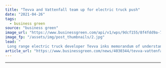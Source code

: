 ```yaml
---
title: "Tevva and Vattenfall team up for electric truck push"
date: "2021-04-26"
tags: 
  - business green
source: "business green"
image_url: "https://www.businessgreen.com/api/v1/wps/9dcf155/8f4fdd9a-76ed-41a8-b5fa-9d2519679161/2/Tevva-Truck-185x114.jpg"
image_fp: "/assets/img/post_thumbnails/2.jpg"
lead: "
 Long range electric truck developer Tevva inks memorandum of understanding with Vattenfall Network Solutions to explore how to make it simpler for businesses to switch to zero emission fleets ..."
article_url: "https://www.businessgreen.com/news/4030344/tevva-vattenfall-team-electric-truck-push"
---
```


---
